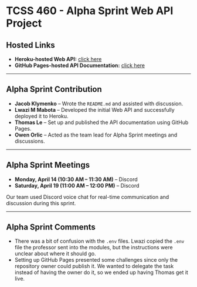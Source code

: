 # TCSS 460 - Alpha Sprint Web API Project

## Hosted Links

- **Heroku-hosted Web API:** [click here](https://group2-tcss460-web-api-322094da8ec1.herokuapp.com/)
- **GitHub Pages-hosted API Documentation:** [click here](https://lwazi71.github.io/Web_API_Phase2_TCSS460/)

---

## Alpha Sprint Contribution

- **Jacob Klymenko** – Wrote the `README.md` and assisted with discussion.
- **Lwazi M Mabota** – Developed the initial Web API and successfully deployed it to Heroku.
- **Thomas Le** – Set up and published the API documentation using GitHub Pages.
- **Owen Orlic** – Acted as the team lead for Alpha Sprint meetings and discussions.

---

## Alpha Sprint Meetings

- **Monday, April 14 (10:30 AM – 11:30 AM)** – Discord  
- **Saturday, April 19 (11:00 AM – 12:00 PM)** – Discord  

Our team used Discord voice chat for real-time communication and discussion during this sprint.

---

## Alpha Sprint Comments

- There was a bit of confusion with the `.env` files. Lwazi copied the `.env` file the professor sent into the modules, but the instructions were unclear about where it should go.
- Setting up GitHub Pages presented some challenges since only the repository owner could publish it. We wanted to delegate the task instead of having the owner do it, so we ended up having Thomas get it live.